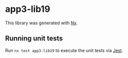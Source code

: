 # app3-lib19

This library was generated with [Nx](https://nx.dev).

## Running unit tests

Run `nx test app3-lib19` to execute the unit tests via [Jest](https://jestjs.io).
